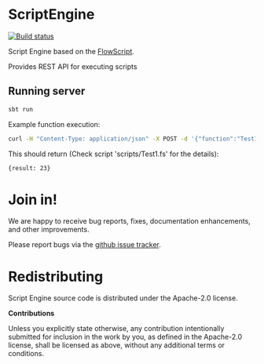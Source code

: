 # ScriptEngine

[![Build status](https://travis-ci.org/carldata/script-engine.svg?branch=master)](https://travis-ci.org/carldata/script-engine)

Script Engine based on the [FlowScript](http://github.com/carldata/flow-script).

Provides REST API for executing scripts
 
## Running server
 
 ```bash
 sbt run
 ```
 
Example function execution:

```bash
curl -H "Content-Type: application/json" -X POST -d '{"function":"Test1.main","x":23}' http://localhost:8080/api/execute
```

This should return (Check script 'scripts/Test1.fs' for the details):

```bash
{result: 23}
```

# Join in!

We are happy to receive bug reports, fixes, documentation enhancements,
and other improvements.

Please report bugs via the
[github issue tracker](http://github.com/carldata/script-engine/issues).



# Redistributing

Script Engine source code is distributed under the Apache-2.0 license.

**Contributions**

Unless you explicitly state otherwise, any contribution intentionally submitted
for inclusion in the work by you, as defined in the Apache-2.0 license, shall be
licensed as above, without any additional terms or conditions.